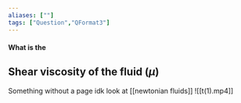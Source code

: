 ```yaml
---
aliases: [""]
tags: ["Question","QFormat3"]
---
```


#### What is the
## Shear viscosity of the fluid ($\mu$)
Something without a page idk look at [[newtonian fluids]]
![[t(1).mp4]]

